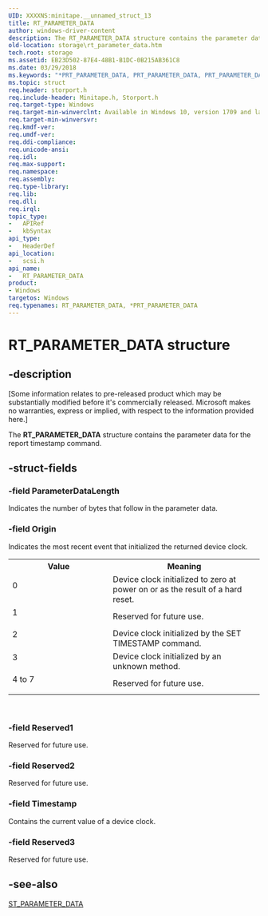 ```yaml
---
UID: XXXXNS:minitape.__unnamed_struct_13
title: RT_PARAMETER_DATA
author: windows-driver-content
description: The RT_PARAMETER_DATA structure contains the parameter data for the report timestamp command.
old-location: storage\rt_parameter_data.htm
tech.root: storage
ms.assetid: EB23D502-87E4-48B1-B1DC-0B215AB361C8
ms.date: 03/29/2018
ms.keywords: "*PRT_PARAMETER_DATA, PRT_PARAMETER_DATA, PRT_PARAMETER_DATA structure pointer [Storage Devices], RT_PARAMETER_DATA, RT_PARAMETER_DATA structure [Storage Devices], scsi/PRT_PARAMETER_DATA, scsi/RT_PARAMETER_DATA, storage.rt_parameter_data"
ms.topic: struct
req.header: storport.h
req.include-header: Minitape.h, Storport.h
req.target-type: Windows
req.target-min-winverclnt: Available in Windows 10, version 1709 and later versions of Windows.
req.target-min-winversvr: 
req.kmdf-ver: 
req.umdf-ver: 
req.ddi-compliance: 
req.unicode-ansi: 
req.idl: 
req.max-support: 
req.namespace: 
req.assembly: 
req.type-library: 
req.lib: 
req.dll: 
req.irql: 
topic_type:
-	APIRef
-	kbSyntax
api_type:
-	HeaderDef
api_location:
-	scsi.h
api_name:
-	RT_PARAMETER_DATA
product:
- Windows
targetos: Windows
req.typenames: RT_PARAMETER_DATA, *PRT_PARAMETER_DATA
---
```


# RT_PARAMETER_DATA structure


## -description


<p class="CCE_Message">[Some information relates to pre-released product which may be substantially modified before it's commercially released. Microsoft makes no warranties, express or implied, with respect to the information provided here.]

The <b>RT_PARAMETER_DATA</b> structure contains the parameter data for the report timestamp command. 


## -struct-fields




### -field ParameterDataLength

Indicates the number of bytes that follow in the parameter data.


### -field Origin

Indicates the most recent event that initialized the returned device clock.

<table>
<tr>
<th>Value</th>
<th>Meaning</th>
</tr>
<tr>
<td width="40%">
<dl>
<dt>0</dt>
</dl>
</td>
<td width="60%">
Device clock initialized to zero at power on or as the result of a hard reset.

</td>
</tr>
<tr>
<td width="40%">
<dl>
<dt>1</dt>
</dl>
</td>
<td width="60%">
Reserved for future use.

</td>
</tr>
<tr>
<td width="40%">
<dl>
<dt>2</dt>
</dl>
</td>
<td width="60%">
Device clock initialized by the SET TIMESTAMP command.

</td>
</tr>
<tr>
<td width="40%">
<dl>
<dt>3</dt>
</dl>
</td>
<td width="60%">
Device clock initialized by an unknown method.

</td>
</tr>
<tr>
<td width="40%"><a id=""></a><dl>
<dt><b></b></dt>
<dt>4 to 7</dt>
</dl>
</td>
<td width="60%">
Reserved for future use.

</td>
</tr>
</table>
 


### -field Reserved1

Reserved for future use.


### -field Reserved2

Reserved for future use.


### -field Timestamp

Contains the current value of a device clock.


### -field Reserved3

Reserved for future use.


## -see-also




<a href="https://msdn.microsoft.com/C50F45EC-433C-421D-BD02-4C86CB44D5A4">ST_PARAMETER_DATA</a>
 

 

